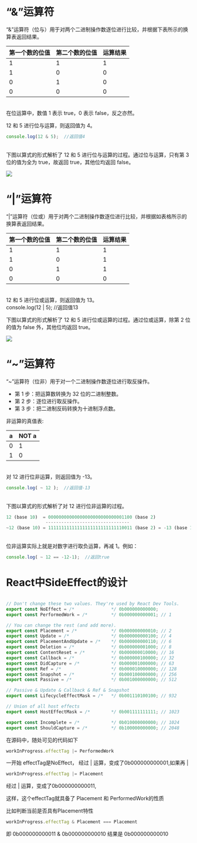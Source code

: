 <a name="u8tg5"></a>
# “&”运算符
“&”运算符（位与）用于对两个二进制操作数逐位进行比较，并根据下表所示的换算表返回结果。

| 第一个数的位值 | 第二个数的位值 | 运算结果 |
| --- | --- | --- |
| 1 | 1 | 1 |
| 1 | 0 | 0 |
| 0 | 1 | 0 |
| 0 | 0 | 0 |

<br />在位运算中，数值 1 表示 true，0 表示 false，反之亦然。

12 和 5 进行位与运算，则返回值为 4。
```typescript
console.log(12 & 5);  //返回值4
```
<br />下图以算式的形式解析了 12 和 5 进行位与运算的过程。通过位与运算，只有第 3 位的值为全为 true，故返回 true，其他位均返回 false。

![](https://cdn.nlark.com/yuque/0/2022/gif/1297850/1649253471136-15d9e347-017c-4925-8662-6899658cb91a.gif#clientId=u270d620f-2d9e-4&crop=0&crop=0&crop=1&crop=1&from=paste&id=u6cfb9a52&margin=%5Bobject%20Object%5D&originHeight=128&originWidth=500&originalType=url&ratio=1&rotation=0&showTitle=false&status=done&style=none&taskId=udc0a2708-77df-4a01-88e5-ac0c75aeca8&title=)
<a name="UpFqQ"></a>
# “|”运算符
“|”运算符（位或）用于对两个二进制操作数逐位进行比较，并根据如表格所示的换算表返回结果。

| 第一个数的位值 | 第二个数的位值 | 运算结果 |
| --- | --- | --- |
| 1 | 1 | 1 |
| 1 | 0 | 1 |
| 0 | 1 | 1 |
| 0 | 0 | 0 |

<br />12 和 5 进行位或运算，则返回值为 13。<br />console.log(12 | 5);  //返回值13

下图以算式的形式解析了 12 和 5 进行位或运算的过程。通过位或运算，除第 2 位的值为 false 外，其他位均返回 true。

![](https://cdn.nlark.com/yuque/0/2022/gif/1297850/1649253471166-5eaab171-c904-48c0-9df1-ee5758175dd9.gif#clientId=u270d620f-2d9e-4&crop=0&crop=0&crop=1&crop=1&from=paste&id=u4f819eee&margin=%5Bobject%20Object%5D&originHeight=145&originWidth=500&originalType=url&ratio=1&rotation=0&showTitle=false&status=done&style=none&taskId=u0d5924a1-1492-4e79-97b1-a2ade5a4d89&title=)
<a name="IT85s"></a>
# “~”运算符
“~”运算符（位非）用于对一个二进制操作数逐位进行取反操作。

- 第 1 步：把运算数转换为 32 位的二进制整数。
- 第 2 步：逐位进行取反操作。
- 第 3 步：把二进制反码转换为十进制浮点数。

非运算的真值表:

| a | NOT a |
| --- | --- |
| 0 | 1 |
| 1 | 0 |


<br />对 12 进行位非运算，则返回值为 -13。
```typescript
console.log( ~ 12 );  //返回值-13
```
<br />下图以算式的形式解析了对 12 进行位非运算的过程。

```typescript
12 (base 10)  = 00000000000000000000000000001100 (base 2)
               --------------------------------
~12 (base 10) = 11111111111111111111111111110011 (base 2) = -13 (base 10)
```
<br />位非运算实际上就是对数字进行取负运算，再减 1。例如：
```typescript
console.log( ~ 12 == -12-1);  //返回true
```
<a name="c7hUF"></a>
# React中SideEffect的设计
```typescript

// Don't change these two values. They're used by React Dev Tools.
export const NoEffect = /*              */ 0b000000000000;
export const PerformedWork = /*         */ 0b000000000001; // 1

// You can change the rest (and add more).
export const Placement = /*             */ 0b000000000010; // 2
export const Update = /*                */ 0b000000000100; // 4
export const PlacementAndUpdate = /*    */ 0b000000000110; // 6
export const Deletion = /*              */ 0b000000001000; // 8
export const ContentReset = /*          */ 0b000000010000; // 16
export const Callback = /*              */ 0b000000100000; // 32
export const DidCapture = /*            */ 0b000001000000; // 63
export const Ref = /*                   */ 0b000010000000; // 128
export const Snapshot = /*              */ 0b000100000000; // 256
export const Passive = /*               */ 0b001000000000; // 512

// Passive & Update & Callback & Ref & Snapshot
export const LifecycleEffectMask = /*   */ 0b001110100100; // 932

// Union of all host effects
export const HostEffectMask = /*        */ 0b001111111111; // 1023

export const Incomplete = /*            */ 0b010000000000; // 1024
export const ShouldCapture = /*         */ 0b100000000000; // 2048
```
在源码中，随处可见的代码如下
```typescript
workInProgress.effectTag |= PerformedWork
```
一开始 effectTag是NoEffect， 经过 | 运算，变成了0b000000000001,如果再 |
```typescript
workInProgress.effectTag |= Placement
```
经过 | 运算，变成了0b000000000011,

这样，这个effectTag就具备了 Placement 和 PerformedWork的性质

比如判断当前是否具有Placement特性
```typescript
workInProgress.effectTag & Placement === Placement
```
即 0b000000000011 & 0b000000000010 结果是 0b000000000010
